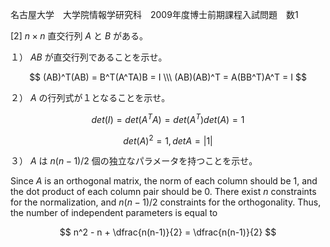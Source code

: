 名古屋大学　大学院情報学研究科　2009年度博士前期課程入試問題　数1

\[2] $n \times n$ 直交行列 $A$ と $B$ がある。

１） $AB$ が直交行列であることを示せ。

$$
    (AB)^T(AB) = B^T(A^TA)B = I \\\
    (AB)(AB)^T = A(BB^T)A^T = I
$$

２） $A$ の行列式が１となることを示せ。

$$
    det(I) = det(A^TA) = det(A^T)det(A) = 1
$$

$$
    det(A)^2 = 1, det A = |1|
$$

３） $A$ は $n(n-1)/2$ 個の独立なパラメータを持つことを示せ。

Since $A$ is an orthogonal matrix, the norm of each column should be 1, and the dot product of each column pair should be 0. There exist $n$ constraints for the normalization, and $n(n-1)/2$ constraints for the orthogonality. Thus, the number of independent parameters is equal to 

$$
    n^2 - n + \dfrac{n(n-1)}{2} = \dfrac{n(n-1)}{2}
$$
